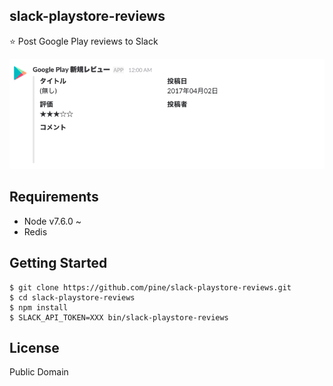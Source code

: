 slack-playstore-reviews
-----------------------

:star: Post Google Play reviews to Slack

![](ss.png)

## Requirements

- Node v7.6.0 ~
- Redis

## Getting Started

```
$ git clone https://github.com/pine/slack-playstore-reviews.git
$ cd slack-playstore-reviews
$ npm install
$ SLACK_API_TOKEN=XXX bin/slack-playstore-reviews
```

## License
Public Domain
